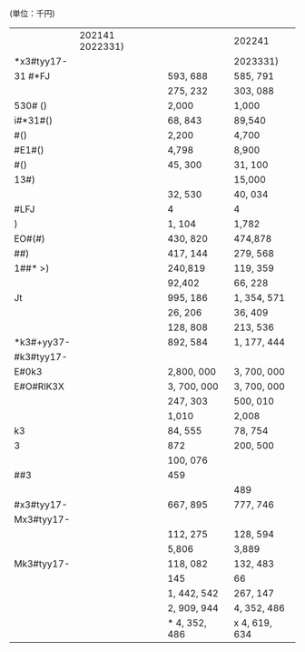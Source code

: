(単位：千円)   

<table><tr><td></td><td>202141 2022331)</td><td></td><td> 202241</td></tr><tr><td>*x3#tyy17-</td><td></td><td></td><td> 2023331)</td></tr><tr><td> 31 #*FJ </td><td></td><td>593, 688</td><td>585, 791</td></tr><tr><td></td><td></td><td>275, 232</td><td>303, 088</td></tr><tr><td>530# ()</td><td></td><td>2,000</td><td>1,000</td></tr><tr><td>i#*31#()</td><td></td><td>68, 843</td><td>89,540</td></tr><tr><td>#()</td><td></td><td>2,200</td><td>4,700</td></tr><tr><td>#E1#()</td><td></td><td>4,798</td><td>8,900</td></tr><tr><td>#()</td><td></td><td>45, 300</td><td>31, 100</td></tr><tr><td>13#)</td><td></td><td></td><td>15,000</td></tr><tr><td></td><td></td><td>32, 530</td><td>40, 034</td></tr><tr><td>#LFJ</td><td></td><td>4</td><td>4</td></tr><tr><td>)</td><td></td><td>1, 104</td><td>1,782</td></tr><tr><td>EO#(#)</td><td></td><td>430, 820</td><td>474,878</td></tr><tr><td>##)</td><td></td><td>417, 144</td><td>279, 568</td></tr><tr><td>1##* &gt;)</td><td></td><td>240,819</td><td>119, 359</td></tr><tr><td></td><td></td><td>92,402</td><td>66, 228</td></tr><tr><td>Jt</td><td></td><td>995, 186</td><td>1, 354, 571</td></tr><tr><td></td><td></td><td>26, 206</td><td>36, 409</td></tr><tr><td></td><td></td><td>128, 808</td><td>213, 536</td></tr><tr><td>*k3#+yy37-</td><td></td><td>892, 584</td><td>1, 177, 444</td></tr><tr><td>#k3#tyy17-</td><td></td><td></td><td></td></tr><tr><td>E#0k3</td><td></td><td>2,800, 000</td><td>3, 700, 000</td></tr><tr><td>E#O#RlK3X</td><td></td><td>3, 700, 000</td><td>3, 700, 000</td></tr><tr><td></td><td></td><td>247, 303</td><td>500, 010</td></tr><tr><td></td><td></td><td>1,010</td><td>2,008</td></tr><tr><td>k3</td><td></td><td>84, 555</td><td>78, 754</td></tr><tr><td>3</td><td></td><td>872</td><td>200, 500</td></tr><tr><td></td><td></td><td>100, 076</td><td></td></tr><tr><td>##3</td><td></td><td>459</td><td></td></tr><tr><td></td><td></td><td></td><td>489</td></tr><tr><td>#x3#tyy17-</td><td></td><td>667, 895</td><td>777, 746</td></tr><tr><td>Mx3#tyy17-</td><td></td><td></td><td></td></tr><tr><td></td><td></td><td>112, 275</td><td>128, 594</td></tr><tr><td></td><td></td><td>5,806</td><td>3,889</td></tr><tr><td>Mk3#tyy17-</td><td></td><td>118, 082</td><td>132, 483</td></tr><tr><td></td><td></td><td>145</td><td>66</td></tr><tr><td></td><td></td><td>1, 442, 542</td><td>267, 147</td></tr><tr><td></td><td></td><td>2, 909, 944</td><td>4, 352, 486</td></tr><tr><td></td><td></td><td>* 4, 352, 486</td><td>x 4, 619, 634</td></tr></table>